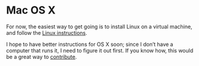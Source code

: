 # Mac OS X

For now, the easiest way to get going is to install Linux on a virtual
machine, and follow the [Linux instructions](./linux.html).

I hope to have better instructions for OS X soon; since I don’t have a
computer that runs it, I need to figure it out first. If you know how,
this would be a great way to [contribute](https://github.com/intermezzOS/book).
